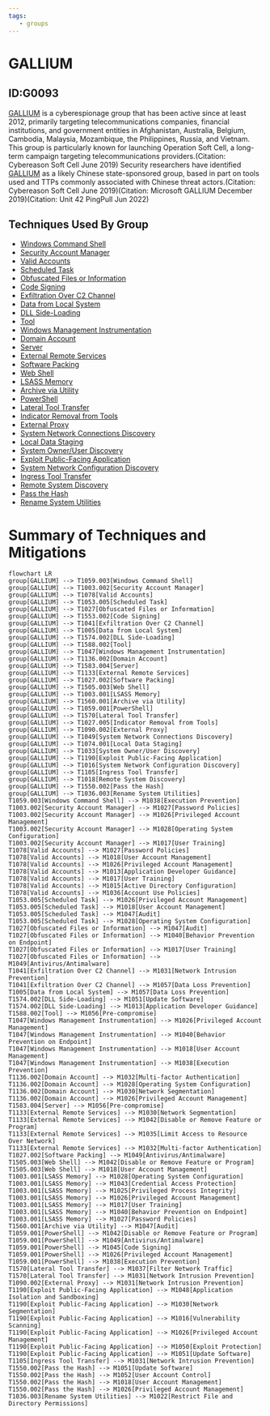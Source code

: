 ```yaml
---
tags:
   - groups
---
```

# GALLIUM
## ID:G0093
[GALLIUM](groups/G0093) is a cyberespionage group that has been active since at least 2012, primarily targeting telecommunications companies, financial institutions, and government entities in Afghanistan, Australia, Belgium, Cambodia, Malaysia, Mozambique, the Philippines, Russia, and Vietnam. This group is particularly known for launching Operation Soft Cell, a long-term campaign targeting telecommunications providers.(Citation: Cybereason Soft Cell June 2019) Security researchers have identified [GALLIUM](groups/G0093) as a likely Chinese state-sponsored group, based in part on tools used and TTPs commonly associated with Chinese threat actors.(Citation: Cybereason Soft Cell June 2019)(Citation: Microsoft GALLIUM December 2019)(Citation: Unit 42 PingPull Jun 2022)
## Techniques Used By Group
* [Windows Command Shell](techniques/T1059/003)
* [Security Account Manager](techniques/T1003/002)
* [Valid Accounts](techniques/T1078)
* [Scheduled Task](techniques/T1053/005)
* [Obfuscated Files or Information](techniques/T1027)
* [Code Signing](techniques/T1553/002)
* [Exfiltration Over C2 Channel](techniques/T1041)
* [Data from Local System](techniques/T1005)
* [DLL Side-Loading](techniques/T1574/002)
* [Tool](techniques/T1588/002)
* [Windows Management Instrumentation](techniques/T1047)
* [Domain Account](techniques/T1136/002)
* [Server](techniques/T1583/004)
* [External Remote Services](techniques/T1133)
* [Software Packing](techniques/T1027/002)
* [Web Shell](techniques/T1505/003)
* [LSASS Memory](techniques/T1003/001)
* [Archive via Utility](techniques/T1560/001)
* [PowerShell](techniques/T1059/001)
* [Lateral Tool Transfer](techniques/T1570)
* [Indicator Removal from Tools](techniques/T1027/005)
* [External Proxy](techniques/T1090/002)
* [System Network Connections Discovery](techniques/T1049)
* [Local Data Staging](techniques/T1074/001)
* [System Owner/User Discovery](techniques/T1033)
* [Exploit Public-Facing Application](techniques/T1190)
* [System Network Configuration Discovery](techniques/T1016)
* [Ingress Tool Transfer](techniques/T1105)
* [Remote System Discovery](techniques/T1018)
* [Pass the Hash](techniques/T1550/002)
* [Rename System Utilities](techniques/T1036/003)

# Summary of Techniques and Mitigations
```mermaid
flowchart LR
group[GALLIUM] --> T1059.003[Windows Command Shell]
group[GALLIUM] --> T1003.002[Security Account Manager]
group[GALLIUM] --> T1078[Valid Accounts]
group[GALLIUM] --> T1053.005[Scheduled Task]
group[GALLIUM] --> T1027[Obfuscated Files or Information]
group[GALLIUM] --> T1553.002[Code Signing]
group[GALLIUM] --> T1041[Exfiltration Over C2 Channel]
group[GALLIUM] --> T1005[Data from Local System]
group[GALLIUM] --> T1574.002[DLL Side-Loading]
group[GALLIUM] --> T1588.002[Tool]
group[GALLIUM] --> T1047[Windows Management Instrumentation]
group[GALLIUM] --> T1136.002[Domain Account]
group[GALLIUM] --> T1583.004[Server]
group[GALLIUM] --> T1133[External Remote Services]
group[GALLIUM] --> T1027.002[Software Packing]
group[GALLIUM] --> T1505.003[Web Shell]
group[GALLIUM] --> T1003.001[LSASS Memory]
group[GALLIUM] --> T1560.001[Archive via Utility]
group[GALLIUM] --> T1059.001[PowerShell]
group[GALLIUM] --> T1570[Lateral Tool Transfer]
group[GALLIUM] --> T1027.005[Indicator Removal from Tools]
group[GALLIUM] --> T1090.002[External Proxy]
group[GALLIUM] --> T1049[System Network Connections Discovery]
group[GALLIUM] --> T1074.001[Local Data Staging]
group[GALLIUM] --> T1033[System Owner/User Discovery]
group[GALLIUM] --> T1190[Exploit Public-Facing Application]
group[GALLIUM] --> T1016[System Network Configuration Discovery]
group[GALLIUM] --> T1105[Ingress Tool Transfer]
group[GALLIUM] --> T1018[Remote System Discovery]
group[GALLIUM] --> T1550.002[Pass the Hash]
group[GALLIUM] --> T1036.003[Rename System Utilities]
T1059.003[Windows Command Shell] --> M1038[Execution Prevention]
T1003.002[Security Account Manager] --> M1027[Password Policies]
T1003.002[Security Account Manager] --> M1026[Privileged Account Management]
T1003.002[Security Account Manager] --> M1028[Operating System Configuration]
T1003.002[Security Account Manager] --> M1017[User Training]
T1078[Valid Accounts] --> M1027[Password Policies]
T1078[Valid Accounts] --> M1018[User Account Management]
T1078[Valid Accounts] --> M1026[Privileged Account Management]
T1078[Valid Accounts] --> M1013[Application Developer Guidance]
T1078[Valid Accounts] --> M1017[User Training]
T1078[Valid Accounts] --> M1015[Active Directory Configuration]
T1078[Valid Accounts] --> M1036[Account Use Policies]
T1053.005[Scheduled Task] --> M1026[Privileged Account Management]
T1053.005[Scheduled Task] --> M1018[User Account Management]
T1053.005[Scheduled Task] --> M1047[Audit]
T1053.005[Scheduled Task] --> M1028[Operating System Configuration]
T1027[Obfuscated Files or Information] --> M1047[Audit]
T1027[Obfuscated Files or Information] --> M1040[Behavior Prevention on Endpoint]
T1027[Obfuscated Files or Information] --> M1017[User Training]
T1027[Obfuscated Files or Information] --> M1049[Antivirus/Antimalware]
T1041[Exfiltration Over C2 Channel] --> M1031[Network Intrusion Prevention]
T1041[Exfiltration Over C2 Channel] --> M1057[Data Loss Prevention]
T1005[Data from Local System] --> M1057[Data Loss Prevention]
T1574.002[DLL Side-Loading] --> M1051[Update Software]
T1574.002[DLL Side-Loading] --> M1013[Application Developer Guidance]
T1588.002[Tool] --> M1056[Pre-compromise]
T1047[Windows Management Instrumentation] --> M1026[Privileged Account Management]
T1047[Windows Management Instrumentation] --> M1040[Behavior Prevention on Endpoint]
T1047[Windows Management Instrumentation] --> M1018[User Account Management]
T1047[Windows Management Instrumentation] --> M1038[Execution Prevention]
T1136.002[Domain Account] --> M1032[Multi-factor Authentication]
T1136.002[Domain Account] --> M1028[Operating System Configuration]
T1136.002[Domain Account] --> M1030[Network Segmentation]
T1136.002[Domain Account] --> M1026[Privileged Account Management]
T1583.004[Server] --> M1056[Pre-compromise]
T1133[External Remote Services] --> M1030[Network Segmentation]
T1133[External Remote Services] --> M1042[Disable or Remove Feature or Program]
T1133[External Remote Services] --> M1035[Limit Access to Resource Over Network]
T1133[External Remote Services] --> M1032[Multi-factor Authentication]
T1027.002[Software Packing] --> M1049[Antivirus/Antimalware]
T1505.003[Web Shell] --> M1042[Disable or Remove Feature or Program]
T1505.003[Web Shell] --> M1018[User Account Management]
T1003.001[LSASS Memory] --> M1028[Operating System Configuration]
T1003.001[LSASS Memory] --> M1043[Credential Access Protection]
T1003.001[LSASS Memory] --> M1025[Privileged Process Integrity]
T1003.001[LSASS Memory] --> M1026[Privileged Account Management]
T1003.001[LSASS Memory] --> M1017[User Training]
T1003.001[LSASS Memory] --> M1040[Behavior Prevention on Endpoint]
T1003.001[LSASS Memory] --> M1027[Password Policies]
T1560.001[Archive via Utility] --> M1047[Audit]
T1059.001[PowerShell] --> M1042[Disable or Remove Feature or Program]
T1059.001[PowerShell] --> M1049[Antivirus/Antimalware]
T1059.001[PowerShell] --> M1045[Code Signing]
T1059.001[PowerShell] --> M1026[Privileged Account Management]
T1059.001[PowerShell] --> M1038[Execution Prevention]
T1570[Lateral Tool Transfer] --> M1037[Filter Network Traffic]
T1570[Lateral Tool Transfer] --> M1031[Network Intrusion Prevention]
T1090.002[External Proxy] --> M1031[Network Intrusion Prevention]
T1190[Exploit Public-Facing Application] --> M1048[Application Isolation and Sandboxing]
T1190[Exploit Public-Facing Application] --> M1030[Network Segmentation]
T1190[Exploit Public-Facing Application] --> M1016[Vulnerability Scanning]
T1190[Exploit Public-Facing Application] --> M1026[Privileged Account Management]
T1190[Exploit Public-Facing Application] --> M1050[Exploit Protection]
T1190[Exploit Public-Facing Application] --> M1051[Update Software]
T1105[Ingress Tool Transfer] --> M1031[Network Intrusion Prevention]
T1550.002[Pass the Hash] --> M1051[Update Software]
T1550.002[Pass the Hash] --> M1052[User Account Control]
T1550.002[Pass the Hash] --> M1018[User Account Management]
T1550.002[Pass the Hash] --> M1026[Privileged Account Management]
T1036.003[Rename System Utilities] --> M1022[Restrict File and Directory Permissions]
```